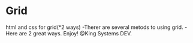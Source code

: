 # Grid
html and css for grid(*2 ways)
-Therer are several metods to using grid.
-Here are 2 great ways.
Enjoy!
@King Systems DEV.
